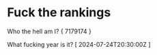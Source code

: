# Fuck the rankings

Who the hell am I?
{ 7179174 }

What fucking year is it?
[ 2024-07-24T20:30:00Z ]
